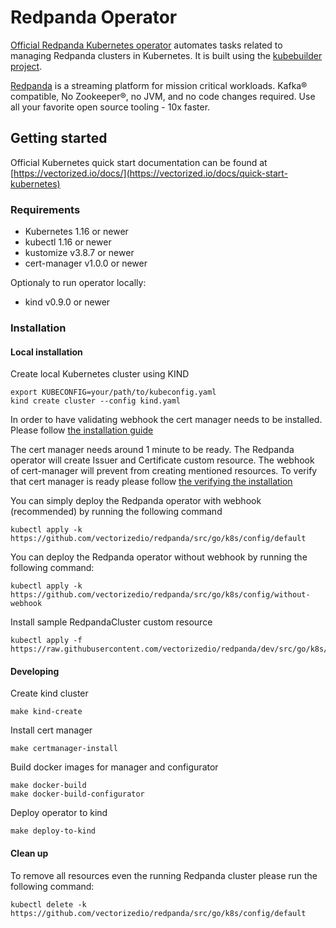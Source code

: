# Redpanda Operator

[Official Redpanda Kubernetes operator](https://github.com/vectorizedio/redpanda/tree/dev/src/go/k8s)
automates tasks related to managing Redpanda clusters in Kubernetes. It is built using the
[kubebuilder project](https://github.com/kubernetes-sigs/kubebuilder).

[Redpanda](https://github.com/vectorizedio/redpanda) is a streaming platform for mission critical
workloads. Kafka® compatible, No Zookeeper®, no JVM, and no code changes required.
Use all your favorite open source tooling - 10x faster.

## Getting started

Official Kubernetes quick start documentation can be found at
[https://vectorized.io/docs/](https://vectorized.io/docs/quick-start-kubernetes)

### Requirements

* Kubernetes 1.16 or newer
* kubectl 1.16 or newer
* kustomize v3.8.7 or newer
* cert-manager v1.0.0 or newer

Optionaly to run operator locally:

* kind v0.9.0 or newer

### Installation

#### Local installation

Create local Kubernetes cluster using KIND

```
export KUBECONFIG=your/path/to/kubeconfig.yaml
kind create cluster --config kind.yaml
```

In order to have validating webhook the cert manager needs to be
installed. Please follow 
[the installation guide](https://cert-manager.io/docs/installation/)

The cert manager needs around 1 minute to be ready. The Redpanda
operator will create Issuer and Certificate custom resource. The
webhook of cert-manager will prevent from creating mentioned
resources. To verify that cert manager is ready please follow
[the verifying the installation](https://cert-manager.io/docs/installation/kubernetes/#verifying-the-installation)

You can simply deploy the Redpanda operator with webhook (recommended) by running the following command

```
kubectl apply -k https://github.com/vectorizedio/redpanda/src/go/k8s/config/default
```

You can deploy the Redpanda operator without webhook by running the following command:

```
kubectl apply -k https://github.com/vectorizedio/redpanda/src/go/k8s/config/without-webhook
```

Install sample RedpandaCluster custom resource

```
kubectl apply -f https://raw.githubusercontent.com/vectorizedio/redpanda/dev/src/go/k8s/config/samples/one_node_cluster.yaml
```

#### Developing


Create kind cluster

```
make kind-create
```

Install cert manager

```
make certmanager-install
```

Build docker images for manager and configurator

```
make docker-build
make docker-build-configurator
```

Deploy operator to kind

```
make deploy-to-kind
```

#### Clean up

To remove all resources even the running Redpanda cluster
please run the following command:

```
kubectl delete -k https://github.com/vectorizedio/redpanda/src/go/k8s/config/default
```
